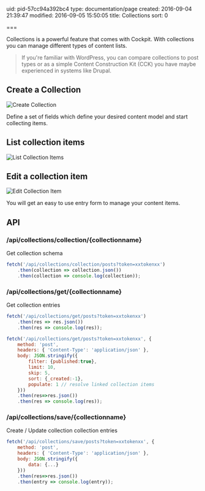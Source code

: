 uid: pid-57cc94a392bc4
type: documentation/page
created: 2016-09-04 21:39:47
modified: 2016-09-05 15:50:05
title: Collections
sort: 0

===

Collections is a powerful feature that comes with Cockpit.
With collections you can manage different types of content lists.

> If you're familiar with WordPress, you can compare collections to post types
> or as a simple Content Construction Kit (CCK) you have maybe experienced in systems like Drupal.


## Create a Collection

![Create Collection](create.png)

Define a set of fields which define your desired content model and start collecting items.

## List collection items

![List Collection Items](list.png)

## Edit a collection item

![Edit Collection Item](edit.png)

You will get an easy to use entry form to manage your content items.

## API

### /api/collections/collection/{collectionname}

Get collection schema

```javascript
fetch('/api/collections/collection/posts?token=xxtokenxx')
    .then(collection => collection.json())
    .then(collection => console.log(collection));
```

### /api/collections/get/{collectionname}

Get collection entries

```javascript
fetch('/api/collections/get/posts?token=xxtokenxx')
    .then(res => res.json())
    .then(res => console.log(res));
```

```javascript
fetch('/api/collections/get/posts?token=xxtokenxx', {
    method: 'post',
    headers: { 'Content-Type': 'application/json' },
    body: JSON.stringify({
        filter: {published:true},
        limit: 10,
        skip: 5,
        sort: {_created:-1},
        populate: 1 // resolve linked collection items
    }))
    .then(res=>res.json())
    .then(res => console.log(res));
```


### /api/collections/save/{collectionname}

Create / Update collection collection entries

```javascript
fetch('/api/collections/save/posts?token=xxtokenxx', {
    method: 'post',
    headers: { 'Content-Type': 'application/json' },
    body: JSON.stringify({
        data: {...}
    }))
    .then(res=>res.json())
    .then(entry => console.log(entry));
```